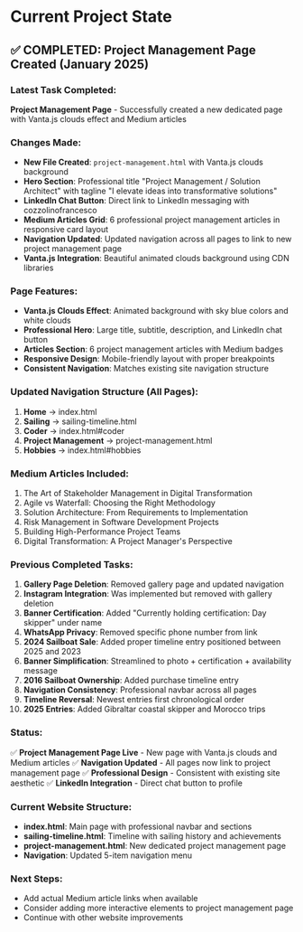 # Current Project State

## ✅ COMPLETED: Project Management Page Created (January 2025)

### Latest Task Completed:
**Project Management Page** - Successfully created a new dedicated page with Vanta.js clouds effect and Medium articles

### Changes Made:
- **New File Created**: `project-management.html` with Vanta.js clouds background
- **Hero Section**: Professional title "Project Management / Solution Architect" with tagline "I elevate ideas into transformative solutions"
- **LinkedIn Chat Button**: Direct link to LinkedIn messaging with cozzolinofrancesco
- **Medium Articles Grid**: 6 professional project management articles in responsive card layout
- **Navigation Updated**: Updated navigation across all pages to link to new project management page
- **Vanta.js Integration**: Beautiful animated clouds background using CDN libraries

### Page Features:
- **Vanta.js Clouds Effect**: Animated background with sky blue colors and white clouds
- **Professional Hero**: Large title, subtitle, description, and LinkedIn chat button
- **Articles Section**: 6 project management articles with Medium badges
- **Responsive Design**: Mobile-friendly layout with proper breakpoints
- **Consistent Navigation**: Matches existing site navigation structure

### Updated Navigation Structure (All Pages):
1. **Home** → index.html
2. **Sailing** → sailing-timeline.html  
3. **Coder** → index.html#coder
4. **Project Management** → project-management.html
5. **Hobbies** → index.html#hobbies

### Medium Articles Included:
1. The Art of Stakeholder Management in Digital Transformation
2. Agile vs Waterfall: Choosing the Right Methodology
3. Solution Architecture: From Requirements to Implementation
4. Risk Management in Software Development Projects
5. Building High-Performance Project Teams
6. Digital Transformation: A Project Manager's Perspective

### Previous Completed Tasks:
1. **Gallery Page Deletion**: Removed gallery page and updated navigation
2. **Instagram Integration**: Was implemented but removed with gallery deletion
3. **Banner Certification**: Added "Currently holding certification: Day skipper" under name
4. **WhatsApp Privacy**: Removed specific phone number from link
5. **2024 Sailboat Sale**: Added proper timeline entry positioned between 2025 and 2023
6. **Banner Simplification**: Streamlined to photo + certification + availability message  
7. **2016 Sailboat Ownership**: Added purchase timeline entry
8. **Navigation Consistency**: Professional navbar across all pages
9. **Timeline Reversal**: Newest entries first chronological order
10. **2025 Entries**: Added Gibraltar coastal skipper and Morocco trips

### Status: 
✅ **Project Management Page Live** - New page with Vanta.js clouds and Medium articles
✅ **Navigation Updated** - All pages now link to project management page
✅ **Professional Design** - Consistent with existing site aesthetic
✅ **LinkedIn Integration** - Direct chat button to profile

### Current Website Structure:
- **index.html**: Main page with professional navbar and sections
- **sailing-timeline.html**: Timeline with sailing history and achievements
- **project-management.html**: New dedicated project management page
- **Navigation**: Updated 5-item navigation menu

### Next Steps:
- Add actual Medium article links when available
- Consider adding more interactive elements to project management page
- Continue with other website improvements